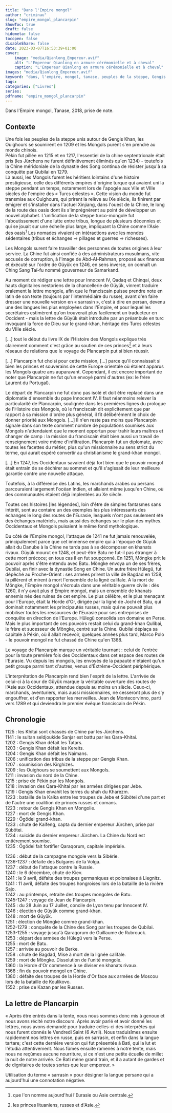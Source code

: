 ```yaml
---
title: "Dans l'Empire mongol"
author: "criminau"
slug: "empire_mongol_plancarpin"
ShowToc: true
draft: false
hidemeta: false
tocopen: false
disableShare: false
date: 2023-03-07T16:53:39+01:00
cover:
    image: "media/Qianlong_Empereur.avif"
    alt: "L'Empereur Qianlong en armure cérémonielle et à cheval"
    caption: "L'Empereur Qianlong en armure cérémonielle et à cheval"
images: "media/Qianlong_Empereur.avif"
keyword: "dans, l'empire, mongol, tanase, peuples de la steppe, Gengis Khan, Güyük, Jean de Plancarpin, Bati"
tags:
categories: ["Livres"]
series:
pdfname: "empire_mongol_plancarpin"
---
```


Dans l'Empire mongol, Tanase, 2018, prise de note.
<!--more-->

## Contexte

Une fois les peuples de la steppe unis autour de Gengis Khan, les Ouighours se soumirent en 1209 et les Mongols purent s'en prendre au monde chinois.  
Pékin fut pillée en 1215 et en 1217, l'essentiel de la chine septentrionale était pris (les Jürchens ne furent définitivement éliminés qu'en 1234) - toutefois la Chine méridoniale de la dynastie des Song continua de résister jusqu'à sa conquête par Qubilai en 1279.  
Là aussi, les Mongols furent les héritiers lointains d'une histoire prestigieuse, celle des différents empires d'origine turque qui avaient uni la steppe pendant un temps, notamment lors de l'apogée aux VIIe et VIIIe siècles de l'empire des « Turcs célestes ». Cette vision du monde fut transmise aux Ouighours, qui prirent la relève au IXe siècle, ils finirent par émigrer et s'installer dans l'actuel Xinjiang, dans l'ouest de la Chine, le long de la route des oasis dont ils s'imprégnèrent au point de développer un nouvel alphabet. L'unification de la steppe turco-mongole fut l'aboutissement d'une lutte entre tribus, longue de plusieurs décennies et qui se jouait sur une échelle plus large, impliquant la Chine comme l'Asie des oasis[^1] Les nomades vivaient en intéractions avec les mondes sédentaires (tribus et échanges => pillages et guerres => richesses).

[^1]: que l'on nomme aujourd'hui l'Eurasie ou Asie centrale.

Les Mongols surent faire travailler des personnes de toutes origines à leur service. La Chine fut ainsi confiée à des administrateurs musulmans, vite accusés de corruption, à l'image de Abd-Al-Rahman, proposé aux finances et éxécuté sur l'ordre de Güyük en 1246, en sens inverse, on connaît un Ching Sang Taï-fu nommé gouverneur de Samarkand.

Au moment de rédiger une lettre pour Innocent IV, Qadaq et Chinqai, deux hauts dignitaires nestoriens de la chancellerie de Güyük, vinrent traduire oralement la lettre mongole, afin que le franciscain puisse prendre note en latin de son texte (toujours par l'intermédiaire du russe), avant d'en faire dresser une nouvelle version en « sarrasin », c'est à dire en persan, devenu une des langues les plus employées dans l'Empire, et pour lequel les secrétaires estimèrent qu'on trouverait plus facilement un traducteur en Occident - mais la lettre de Güyük était introduite par un préambule en turc invoquant la force de Dieu sur le grand-khan, héritage des Turcs célestes du VIIIe siècle.

[...] tout le début du livre IX de l'Histoire des Mongols explique très clairement comment c'est grâce au soutien de ces princes[^2] et à leurs réseaux de relations que le voyage de Plancarpin put si bien réussir.

[^2]: les princes lituaniens, russes et d'Asie.

[...] Plancarpin fut choisi pour cette mission, [...] parce qu'il connaissait si bien les princes et souverains de cette Europe orientale où étaient apparus les Mongols quatre ans auparavant. Cependant, il est encore important de noter que Plancarpin ne fut qu'un envoyé parmi d'autres (ex: le frère Laurent du Portugal).

Le départ de Plancarpin ne fut donc pas isolé et doit être replacé dans une diplomatie d'ensemble du pape Innocent IV. Il faut néanmoins relever la particularité de Plancarpin, soulignée dans les premières lignes du prologue de l'Histoire des Mongols, où le franciscain dit explicitement que par rapport à sa mission d'ordre plus général, il fit délibérément le choix de donner priorité aux Mongols. [...] Il n'en reste pas moins que Plancarpin signale dans son texte comment nombre de populations soumises aux Mongols n'attendaient que le moment opportun pour trahir leurs maîtres et changer de camp : la mission du franciscain était bien aussi un travail de renseignement voire même d'infiltration. Plancarpin fut un diplomate, avec toutes les facettes du métier, plus qu'un missionnaire au sens strict du terme, qui aurait espéré convertir au christianisme le grand-khan mongol.

[...] En 1247, les Occidentaux savaient déjà fort bien que le pouvoir mongol était entrain de se déchirer au sommet et qu'il s'agissait de leur meilleure garantie contre une nouvelle attaque.

Toutefois, à la différence des Latins, les marchands arabes ou persans parcouraient largement l'océan Indien, et allaient même jusqu'en Chine, où des communautés étaient déjà implentées au Xe siècle.

Toutes ces histoires [les légendes], loin d'être de simples fantasmes sans intérêt, sont au contaire un des exemples les plus intéressants des échanges le long des routes de l'Eurasie, lesquels n'ont pas seulement été des échanges matériels, mais aussi des échanges sur le plan des mythes. Occidentaux et Mongols puisaient le même fond mythologique.

Du côté de l'Empire mongol, l'attaque de 1241 ne fut jamais renouvelée, principalement parce que cet immense empire qui à l'époque de Güyük allait du Danube à la Chine ne tarda pas à se décomposer en khanats rivaux. Güyük mourut en 1248, et peut-être Batu ne fut-il pas étranger à cette mort précoce; en tous cas il en fut soupçonné. En 1251, Möngke prit le pouvoir après s'être entendu avec Batu. Möngke envoya un de ses frères, Qubilai, en finir avec la dynastie Song en Chine. Un autre frère Hülegü, fut dépêché au Proche-Orient : ses armées prirent la ville de Bagdad en 1258, la pillèrent et mirent à  mort l'ensemble de la ligné califale. A la mort de Möngke, l'Empire mongol s'écroula dans une véritable guerre civile : dès 1260, il n'y avait plus d'Empire mongol, mais un ensemble de khanats ennemis nés des ruines de cet empire. Le plus célèbre, et le plus menaçant pour l'Europe, était la Horde d'Or, dirigée par la ligné de Jochi et Batu, qui dominait notamment les principautés russes, mais qui ne pouvait plus mobiliser toutes les ressources de l'Eurasie pour ses entreprises de conquête en direction de l'Europe. Hülegü consolida son domaine en Perse. Mais le plus important de ces pouvoirs restait celui du grand-khan Qulibai, le frère et sucesseur de Möngke, centré sur la Chine. Qubilai déplaça sa capitale à Pékin, où il allait recevoir, quelques années plus tard, Marco Polo - le pouvoir mongol ne fut chassé de Chine qu'en 1368.

Le voyage de Plancarpin marque un véritable tournant : celui de l'entrée pour la toute première fois des Occidentaux dans cet espace des routes de l'Eurasie. Vu depuis les mongols, les envoyés de la papauté n'étaient qu'un petit groupe parmi tant d'autres, venus d'Extrême-Occident périphérique.

L'interprétation de Plancarpin rend bien l'esprit de la lettre.
L'arrivée de celui-ci à la cour de Güyük marque la véritable ouverture des routes de l'Asie aux Occidentaux, attendue depuis au moins un siècle. Ceux-ci, marchands, aventuriers, mais aussi missionnaires, ne cesseront plus de s'y engouffrer, et d'en rapporter les merveilles. Jean de Montecorvinno, parti vers 1289 et qui deviendra le premier évêque franciscain de Pékin.


## Chronologie

1125 : les Khitai sont chassés de Chine par les Jürchens.  
1141 : le sultan seldjoukide Sanjar est battu par les Qara-Khitai.  
1202 : Gengis Khan défait les Tatars.  
1203 : Gengis Khan défait les Kereits.  
1204 : Gengis Khan défait les Naimans.  
1206 : unification des tribus de la steppe par Gengis Khan.  
1207 : soumission des Kirghizes.  
1209 : les Ouighours se soumettent aux Mongols.  
1211 : invasion du nord de la Chine.  
1215 : prise de Pékin par les Mongols.  
1218 : invasion des Qara-Khitai par les armées dirigées par Jebe.  
1219 : Gengis Khan envahit les terres du shah du Kharezm.  
1223 : bataille de la Kalka entre les troupes de Jebe et Sübötei d'une part et de l'autre une coalition de princes russes et comans.  
1223 : retour de Gengis Khan en Mongolie.  
1227 : mort de Gengis Khan.  
1229 : Ögödei grand-khan.  
1233 : chute de Kaifeng, capta du dernier empereur Jürchen, prise par Sübötei.  
1234 : suicide du dernier empereur Jürchen. La Chine du Nord est entièrement soumise.  
1235 : Ögödei fait fortifier Qaraqorum, capitale impériale.  

1236 : début de la campagne mongole vers la Sibérie.  
1236-1237 : défaite des Bulgares de la Volga.  
1237 : début de l'attaque contre la Russie.  
1240 : le 6 décembre, chute de Kiev.  
1241 : le 9 avril, défaite des troupes germaniques et polonaises à Liegnitz.  
1241 : 11 avril, défaite des troupes hongroises lors de la bataille de la rivière Sajo.  
1242 : au printemps, retraite des troupes mongoles de Batu.  
1245-1247 : voyage de Jean de Plancarpin.  
1245 : du 28 Juin au 17 Juillet, concile de Lyon tenu par Innocent IV.  
1246 : élection de Güyük comme grand-khan.  
1248 : mort de Güyük.  
1251 : élection de Möngke comme grand-khan.  
1252-1279 : conquête de la Chine des Song par les troupes de Qubilai.  
1253-1255 : voyage jusqu'à Qaraqorum de Guillaume de Rubrouck.  
1253 : départ des armées de Hülegü vers la Perse.  
1255 : mort de Batu.  
1257 : arrivée au pouvoir de Berke.  
1258 : chute de Bagdad, Mise à mort de la lignée califale.  
1259 : mort de Möngke. Dissolution de l'unité mongole.  
1360 : la Horde d'Or commence à se diviser en khanats rivaux.  
1368 : fin du pouvoir mongol en Chine.  
1380 : défaite des troupes de la Horde d'Or face aux armées de Moscou lors de la bataille de Koulikovo.  
1552 : prise de Kazan par les Russes.  

## La lettre de Plancarpin


« Après être entrés dans la tente, nous nous sommes donc mis à genoux et nous avons récité notre discours. Après avoir parlé et avoir donné les lettres, nous avons demandé pour traduire celles-ci des interprètes qui nous furent donnés le Vendredi Saint (6 Avril). Nous traduisîmes ensuite rapidement nos lettres en russe, puis en sarrasin, et enfin dans la langue tartare; c'est cette dernière version qui fut présentée à Bati, qui la lut et l'étudia attentivement. Nous fûmes ensuite ramenés à notre tente, mais nous ne reçûmes aucune nourriture, si ce n'est une petite écuelle de millet la nuit de notre arrivée.
Ce Bati mène grand train, et il a autant de gardes et de dignitaires de toutes sortes que leur empereur. »

Utilisation du terme « sarrasin » pour désigner la langue persane qui a aujourd'hui une connotation négative.
